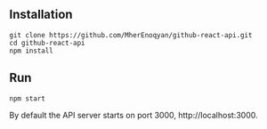 ## Installation

```
git clone https://github.com/MherEnoqyan/github-react-api.git
cd github-react-api
npm install
```



## Run

```
npm start
```

By default the API server starts on port 3000, http://localhost:3000.

